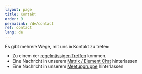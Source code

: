 ```yaml
---
layout: page
title: Kontakt
order: 9
permalink: /de/contact
ref: contact
lang: de
---
```


Es gibt mehrere Wege, mit uns in Kontakt zu treten:

- Zu einem der [regelmässigen Treffen](https://www.meetup.com/opentechschool-zurich/) kommen.
- Eine Nachricht in unserem [Matrix / Element Chat](https://app.element.io/#/room/#ots-zh:matrix.org) hinterlassen
- Eine Nachricht in unserem [Meetupgruppe](https://www.meetup.com/opentechschool-zurich/) hinterlassen
